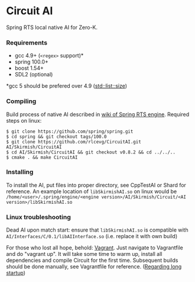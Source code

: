 Circuit AI
=========
Spring RTS local native AI for Zero-K.

### Requirements
* gcc 4.9+ (`<regex>` support)*
* spring 100.0+
* boost 1.54+
* SDL2 (optional)

*gcc 5 should be prefered over 4.9 ([std::list::size](https://gcc.gnu.org/gcc-5/changes.html))

### Compiling
Build process of native AI described in [wiki of Spring RTS  engine](https://springrts.com/wiki/AI:Development:Lang:Cpp).
Required steps on linux:
```
$ git clone https://github.com/spring/spring.git
$ cd spring && git checkout tags/100.0
$ git clone https://github.com/rlcevg/CircuitAI.git AI/Skirmish/CircuitAI
$ cd AI/Skirmish/CircuitAI && git checkout v0.8.2 && cd ../../..
$ cmake . && make CircuitAI
```

### Installing
To install the AI, put files into proper directory, see CppTestAI or Shard for reference.
An example location of `libSkirmishAI.so` on linux would be `/home/<user>/.spring/engine/<engine version>/AI/Skirmish/Circuit/<AI version>/libSkirmishAI.so`

### Linux troubleshooting
Dead AI upon match start: ensure that `libSkirmishAI.so` is compatible with `AI/Interfaces/C/0.1/libAIInterface.so` (i.e. replace it with own build)

For those who lost all hope, behold: [Vagrant](https://docs.vagrantup.com/v2/).
Just navigate to Vagrantfile and do "vagrant up". It will take some time to warm up, install all dependencies and compile Circuit for the first time.
Subsequent builds should be done manually, see Vagrantfile for reference.
([Regarding long startup](http://stackoverflow.com/questions/29012531/package-a-new-base-box))
